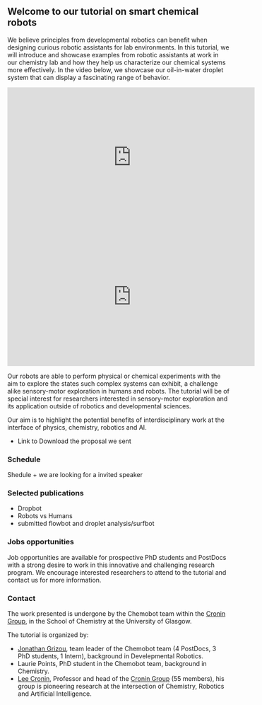 ## Welcome to our tutorial on smart chemical robots

We believe principles from developmental robotics can benefit when designing curious robotic assistants for lab environments. In this tutorial, we will introduce and showcase examples from robotic assistants at work in our chemistry lab and how they help us characterize our chemical systems more effectively. In the video below, we showcase our oil-in-water droplet system that can display a fascinating range of behavior.

<iframe width="560" height="315" src="https://www.youtube.com/embed/7cb3stRmBW0?ecver=1&autoplay=1" frameborder="0" allowfullscreen></iframe>

<iframe width="560" height="315" src="https://www.youtube.com/embed/OUUUWNLt8Iw?ecver=1&autoplay=1" frameborder="0" allowfullscreen></iframe>

Our robots are able to perform physical or chemical experiments with the aim to explore the states such complex systems can exhibit, a challenge alike sensory-motor exploration in humans and robots. The tutorial will be of special interest for researchers interested in sensory-motor exploration and its application outside of robotics and developmental sciences.

Our aim is to highlight the potential benefits of interdisciplinary work at the interface of physics, chemistry, robotics and AI.

- Link to Download the proposal we sent

### Schedule

Shedule + we are looking for a invited speaker

### Selected publications

- Dropbot
- Robots vs Humans
- submitted flowbot and droplet analysis/surfbot

### Jobs opportunities

Job opportunities are available for prospective PhD students and PostDocs with a strong desire to work in this innovative and challenging research program. We encourage interested researchers to attend to the tutorial and contact us for more information.

### Contact

The work presented is undergone by the Chemobot team within the [Cronin Group](http://www.chem.gla.ac.uk/cronin/), in the School of Chemistry at the University of Glasgow.

The tutorial is organized by:

- [Jonathan Grizou](http://jgrizou.com/), team leader of the Chemobot team (4 PostDocs, 3 PhD students, 1 Intern), background in Develepmental Robotics.
- Laurie Points, PhD student in the Chemobot team, background in Chemistry.
- [Lee Cronin](http://www.chem.gla.ac.uk/cronin/members/Lee/), Professor and head of the [Cronin Group](http://www.chem.gla.ac.uk/cronin/) (55 members), his group is pioneering research at the intersection of Chemistry, Robotics and Artificial Intelligence.

